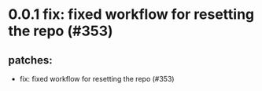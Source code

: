 # 0.0.1 fix: fixed workflow for resetting the repo (#353)

## patches:
* fix: fixed workflow for resetting the repo (#353)

